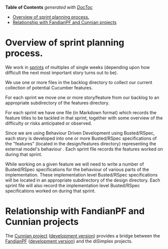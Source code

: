 **Table of Contents**  *generated with [DocToc](http://doctoc.herokuapp.com/)*

- [Overview of sprint planning process.](#overview-of-sprint-planning-process)
- [Relationship with FandianPF and Cunnian projects](#relationship-with-fandianpf-and-cunnian-projects)

# Overview of sprint planning process.

We work in 
[sprints](http://en.wikipedia.org/wiki/Scrum_(development)#Sprint) of 
multiples of single weeks (depending upon how difficult the next most 
important story turns out to be).

We use one or more files in the backlog directory to collect our 
current collection of potential Cucumber features.

For each sprint we move one or more story/feature from our backlog 
to an appropriate subdirectory of the features directory.

For each sprint we have one file (in Markdown format) which records the 
feature titles to be tackled in that sprint, together with some 
overview of the difficulty or risks anticipated or observed.

Since we are using Behaviour Driven Development using Busted/RSpec, 
each story is developed into one or more Busted/RSpec specifications of 
the "features" (located in the design/features directory) representing 
the external model's behaviour . Each sprint file records the features 
worked on during that sprint.

While working on a given feature we will need to write a number of 
Busted/RSpec specifications for the behaviour of various parts of the 
implementation. These implementation level Busted/RSpec specifications 
will be located in an appropriate subdirectory of the design directory.
Each sprint file will also record the implementation level Busted/RSpec 
specifications worked on during that sprint.

# Relationship with FandianPF and Cunnian projects

The [Cunnian project](https://github.com/fandianpf/cunnian) 
([development version](https://github.com/stephengaito/cunnian)) 
provides a bridge between the 
[FandianPF](https://github.com/fandianpf/fandianpf) ([development 
version](https://github.com/stephengaito/fandianpf)) and the diSimplex 
projects.

